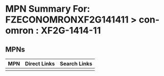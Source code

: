 



# MPN Summary For: FZECONOMRONXF2G141411 > con-omron : XF2G-1414-11

## MPNs
  

|MPN|Direct Links|Search Links|
| :--- | :--- | :--- |
||||
